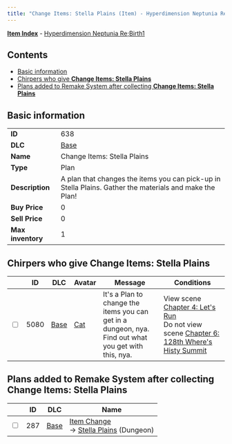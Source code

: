 ```yaml
---
title: "Change Items: Stella Plains (Item) - Hyperdimension Neptunia Re;Birth1"
---
```


[**Item Index**](/neptunia/rb1/item/index.html) - [Hyperdimension Neptunia Re;Birth1](/neptunia/rb1)

## Contents

- [Basic information](#basic-information)
- [Chirpers who give **Change Items: Stella Plains**](#chirpers-who-give-change-items-stella-plains)
- [Plans added to Remake System after collecting **Change Items: Stella Plains**](#plans-added-to-remake-system-after-collecting-change-items-stella-plains)

## Basic information

|   |   |
| -- | -- |
| **ID** | 638 |
| **DLC** | [Base](/neptunia/rb1/dlc/1-base.html) |
| **Name** | Change Items: Stella Plains |
| **Type** | Plan |
| **Description** | A plan that changes the items you can pick-up in Stella Plains. Gather the materials and make the Plan! |
| **Buy Price** | 0 |
| **Sell Price** | 0 |
| **Max inventory** | 1 |

## Chirpers who give **Change Items: Stella Plains**

|    | ID | DLC | Avatar | Message | Conditions |
| -- | -- | --- | ------ | ------- | ---------- |
| <input type="checkbox" id="rb1-chirper-event-1-5080" class="trackbox" /> | 5080 | [Base](/neptunia/rb1/dlc/1-base.html) | [Cat](/neptunia/rb1/avatar/1-226-cat.html) | It's a Plan to change the items you can get in a dungeon, nya.<br />Find out what you get with this, nya. | View scene [Chapter 4: Let's Run](/neptunia/rb1/scene/1-421-chapter-4-lets-run.html)<br />Do not view scene [Chapter 6: 128th Where's Histy Summit](/neptunia/rb1/scene/1-601-chapter-6-128th-wheres-histy-summit.html) |

## Plans added to Remake System after collecting **Change Items: Stella Plains**

|    | ID | DLC | Name |
| -- | -- | --- | ---- |
| <input type="checkbox" id="rb1-remake-1-287" class="trackbox" /> | 287 | [Base](/neptunia/rb1/dlc/1-base.html) | [Item Change](/neptunia/rb1/remake/1-287-item-change.html)<br />→ [Stella Plains](/neptunia/rb1/dungeon/1-15-stella-plains.html) (Dungeon) |